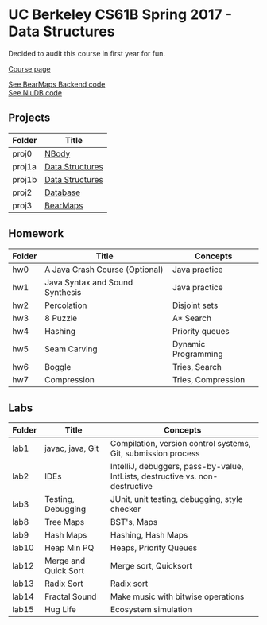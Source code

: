 # UC Berkeley CS61B Spring 2017 - Data Structures
Decided to audit this course in first year for fun.

[Course page](http://datastructur.es/sp17/index.html)

[See BearMaps Backend code](proj3)  
[See NiuDB code](proj2)

## Projects
| Folder  | Title           |
|---------|----------------------------------------------------------------------------------|
| proj0   | [NBody](http://datastructur.es/sp17/materials/proj/proj0/proj0.html)             |
| proj1a  | [Data Structures](http://datastructur.es/sp17/materials/proj/proj1a/proj1a.html) |
| proj1b  | [Data Structures](http://datastructur.es/sp17/materials/proj/proj1b/proj1b.html) |
| proj2   | [Database](http://datastructur.es/sp17/materials/proj/proj2/proj2.html)          |
| proj3   | [BearMaps](http://datastructur.es/sp17/materials/proj/proj3/proj3.html)          |


## Homework
| Folder   | Title                           | Concepts            |
|----------|---------------------------------|---------------------|
| hw0      | A Java Crash Course (Optional)  | Java practice       |
| hw1      | Java Syntax and Sound Synthesis | Java practice       |
| hw2      | Percolation                     | Disjoint sets       |
| hw3      | 8 Puzzle                        | A* Search           |
| hw4      | Hashing                         | Priority queues     |
| hw5      | Seam Carving                    | Dynamic Programming |
| hw6      | Boggle                          | Tries, Search       |
| hw7      | Compression                     | Tries, Compression  |

## Labs
| Folder                   | Title                                  | Concepts                                                                         |
|--------------------------|----------------------------------------|----------------------------------------------------------------------------------|
| lab1                        | javac, java, Git                       | Compilation, version control systems, Git, submission process                 |                                         
| lab2                        | IDEs                                   | IntelliJ, debuggers, pass-by-value, IntLists, destructive vs. non-destructive |
| lab3                        | Testing, Debugging                     | JUnit, unit testing, debugging, style checker                                 |                                  |
| lab8                        | Tree Maps                              | BST's, Maps                                                                   |
| lab9                        | Hash Maps                              | Hashing, Hash Maps                                                            |
| lab10                       | Heap Min PQ                            | Heaps, Priority Queues                                                        |
| lab12                       | Merge and Quick Sort                   | Merge sort, Quicksort                                                         |
| lab13                       | Radix Sort                             | Radix sort                                                                    |
| lab14                       | Fractal Sound                          | Make music with bitwise operations                                            |
| lab15                       | Hug Life                               | Ecosystem simulation                                                          |
